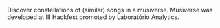 Discover constellations of (similar) songs in a musiverse. 
Musiverse was developed at III Hackfest promoted by Laboratório Analytics.
